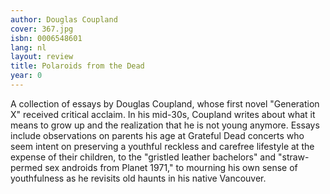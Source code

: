 ```yaml
---
author: Douglas Coupland
cover: 367.jpg
isbn: 0006548601
lang: nl
layout: review
title: Polaroids from the Dead
year: 0
---
```


A collection of essays by Douglas Coupland, whose first novel "Generation X" received critical acclaim. In his mid-30s, Coupland writes about what it means to grow up and the realization that he is not young anymore. Essays include observations on parents his age at Grateful Dead concerts who seem intent on preserving a youthful reckless and carefree lifestyle at the expense of their children, to the "gristled leather bachelors" and "straw-permed sex androids from Planet 1971," to mourning his own sense of youthfulness as he revisits old haunts in his native Vancouver.
